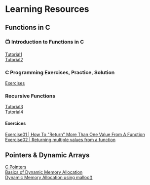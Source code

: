 # Learning Resources 

## Functions in C

### 📺 Introduction to Functions in C
[Tutorial1](https://www.youtube.com/watch?v=3lqgdqoY83o) </br>
[Tutorial2](https://www.youtube.com/watch?v=NGQoKF2Ggt8)

### C Programming Exercises, Practice, Solution 
[Exercises](https://www.w3resource.com/c-programming-exercises/function/index.php#google_vignette)

### Recursive Functions
[Tutorial3](https://www.youtube.com/watch?v=ggk7HbcnLG8) </br>
[Tutorial4](https://www.youtube.com/watch?v=STWnc6ZY2fw)

#### Exercices
[Exercise01 | How To "Return" More Than One Value From A Function ](https://www.youtube.com/watch?v=R8IogBSLXV0) </br>
[Exercise02 | Returning multiple values from a function](https://www.youtube.com/watch?v=NPgVytR02nk) </br>



## Pointers & Dynamic Arrays
[C Pointers](https://www.youtube.com/watch?v=DplxIq0mc_Y) </br>
[Basics of Dynamic Memory Allocation](https://www.youtube.com/watch?v=udfbq4M2Kfc) </br>
[Dynamic Memory Allocation using malloc()](https://www.youtube.com/watch?v=Vch7_YeGKH4) </br>




